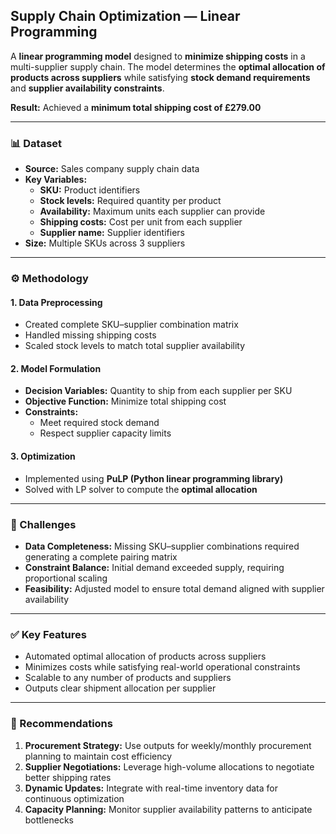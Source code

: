 ## Supply Chain Optimization — Linear Programming

A **linear programming model** designed to **minimize shipping costs** in a multi-supplier supply chain. The model determines the **optimal allocation of products across suppliers** while satisfying **stock demand requirements** and **supplier availability constraints**.  

**Result:** Achieved a **minimum total shipping cost of £279.00**  

---

### 📊 Dataset
- **Source:** Sales company supply chain data  
- **Key Variables:**  
  - **SKU:** Product identifiers  
  - **Stock levels:** Required quantity per product  
  - **Availability:** Maximum units each supplier can provide  
  - **Shipping costs:** Cost per unit from each supplier  
  - **Supplier name:** Supplier identifiers  
- **Size:** Multiple SKUs across 3 suppliers  

---

### ⚙️ Methodology

#### 1. Data Preprocessing
- Created complete SKU–supplier combination matrix  
- Handled missing shipping costs  
- Scaled stock levels to match total supplier availability  

#### 2. Model Formulation
- **Decision Variables:** Quantity to ship from each supplier per SKU  
- **Objective Function:** Minimize total shipping cost  
- **Constraints:**  
  - Meet required stock demand  
  - Respect supplier capacity limits  

#### 3. Optimization
- Implemented using **PuLP (Python linear programming library)**  
- Solved with LP solver to compute the **optimal allocation**  

---

### 🚧 Challenges
- **Data Completeness:** Missing SKU–supplier combinations required generating a complete pairing matrix  
- **Constraint Balance:** Initial demand exceeded supply, requiring proportional scaling  
- **Feasibility:** Adjusted model to ensure total demand aligned with supplier availability  

---

### ✅ Key Features
- Automated optimal allocation of products across suppliers  
- Minimizes costs while satisfying real-world operational constraints  
- Scalable to any number of products and suppliers  
- Outputs clear shipment allocation per supplier  

---

### 📌 Recommendations
1. **Procurement Strategy:** Use outputs for weekly/monthly procurement planning to maintain cost efficiency  
2. **Supplier Negotiations:** Leverage high-volume allocations to negotiate better shipping rates  
3. **Dynamic Updates:** Integrate with real-time inventory data for continuous optimization  
4. **Capacity Planning:** Monitor supplier availability patterns to anticipate bottlenecks  
